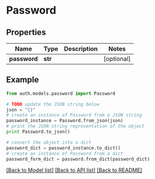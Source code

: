 # Password


## Properties
Name | Type | Description | Notes
------------ | ------------- | ------------- | -------------
**password** | **str** |  | [optional] 

## Example

```python
from auth.models.password import Password

# TODO update the JSON string below
json = "{}"
# create an instance of Password from a JSON string
password_instance = Password.from_json(json)
# print the JSON string representation of the object
print Password.to_json()

# convert the object into a dict
password_dict = password_instance.to_dict()
# create an instance of Password from a dict
password_form_dict = password.from_dict(password_dict)
```
[[Back to Model list]](../README.md#documentation-for-models) [[Back to API list]](../README.md#documentation-for-api-endpoints) [[Back to README]](../README.md)


